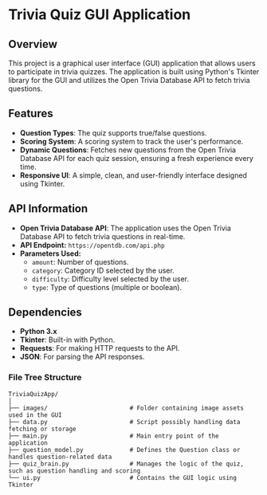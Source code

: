 # Trivia Quiz GUI Application

## Overview

This project is a graphical user interface (GUI) application that allows users to participate in trivia quizzes. The application is built using Python's Tkinter library for the GUI and utilizes the Open Trivia Database API to fetch trivia questions. 

## Features

- **Question Types**: The quiz supports  true/false questions.
- **Scoring System**: A scoring system to track the user's performance.
- **Dynamic Questions**: Fetches new questions from the Open Trivia Database API for each quiz session, ensuring a fresh experience every time.
- **Responsive UI**: A simple, clean, and user-friendly interface designed using Tkinter.


## API Information

- **Open Trivia Database API**: The application uses the Open Trivia Database API to fetch trivia questions in real-time.
- **API Endpoint:** `https://opentdb.com/api.php`
- **Parameters Used:**
  - `amount`: Number of questions.
  - `category`: Category ID selected by the user.
  - `difficulty`: Difficulty level selected by the user.
  - `type`: Type of questions (multiple or boolean).

## Dependencies

- **Python 3.x**
- **Tkinter**: Built-in with Python.
- **Requests**: For making HTTP requests to the API.
- **JSON**: For parsing the API responses.

### File Tree Structure

```plaintext
TriviaQuizApp/
│
├── images/                       # Folder containing image assets used in the GUI
├── data.py                       # Script possibly handling data fetching or storage
├── main.py                       # Main entry point of the application
├── question_model.py             # Defines the Question class or handles question-related data
├── quiz_brain.py                 # Manages the logic of the quiz, such as question handling and scoring
└── ui.py                         # Contains the GUI logic using Tkinter
```

